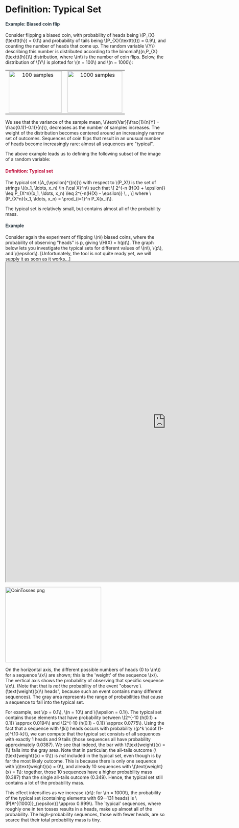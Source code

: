 # Definition: Typical Set

<div class="content-box pad-box-mini border border-trbl border-round">
<h4 style="color: #2d3b45;"><strong>Example: Biased coin flip</strong></h4>
Consider flipping a biased coin, with probability of heads being \(P_{X}(\texttt{h}) = 0.1\) and probability of tails being \(P_{X}(\texttt{t}) = 0.9\), and counting the number of heads that come up. The random variable \(Y\) describing this number is distributed according to the binomial\((n,P_{X}(\texttt{h}))\) distribution, where \(n\) is the number of coin flips. Below, the distribution of \(Y\) is plotted for \(n = 100\) and \(n = 1000\):
<table style="border-collapse: collapse; width: 100%;">
<tbody>
<tr>
<td style="width: 50%;" align="center"><img src="https://canvas.uva.nl/courses/2205/files/208705/preview?verifier=7m1Ctnn7SKMzvUuTh6uBQ6U6xJKMYZICMymCmtSQ" alt="100 samples" width="166" height="130" data-api-endpoint="https://canvas.uva.nl/api/v1/courses/2205/files/208705" data-api-returntype="File"></td>
<td style="width: 50%;" align="center"><img src="https://canvas.uva.nl/courses/2205/files/208704/preview?verifier=hz19gUOs0kB0C3teGKQXOeFyh9XGbWvsuXlWq5Zz" alt="1000 samples" width="171" height="130" data-api-endpoint="https://canvas.uva.nl/api/v1/courses/2205/files/208704" data-api-returntype="File"></td>
</tr>
</tbody>
</table>
We see that the variance of the sample mean, \(\text{Var}[\frac{1}{n}Y] = \frac{0.1(1-0.1)}{n}\), decreases as the number of samples increases. The weight of the distribution becomes centered around an increasingly narrow set of outcomes. Sequences of coin flips that result in an unusual number of heads become increasingly rare: almost all sequences are "typical".</div>
<p>The above example leads us to defining the following subset of the image of a random variable:</p>
<div class="content-box pad-box-mini border border-trbl border-round">
<h4 style="color: #bc0031;"><strong>Definition: Typical set</strong></h4>
The typical set \(A_{\epsilon}^{(n)}\) with respect to \(P_X\) is the set of strings \((x_1, \ldots, x_n) \in {\cal X}^n\) such that \[ 2^{-n (H(X) + \epsilon)} \leq P_{X^n}(x_1, \ldots, x_n) \leq 2^{-n(H(X) - \epsilon)} \, , \] where \(P_{X^n}(x_1, \ldots, x_n) = \prod_{i=1}^n P_X(x_i)\).</div>
<p>The typical set is relatively small, but contains almost all of the probability mass.</p>
<div class="content-box pad-box-mini border border-trbl border-round">
<h4 style="color: #2d3b45;"><strong>Example</strong></h4>
Consider again the experiment of flipping \(n\) biased coins, where the probability of observing "heads" is p, giving \(H(X) = h(p)\). The graph below lets you investigate the typical sets for different values of \(n\), \(p\), and \(\epsilon\). [Unfortunately, the tool is not quite ready yet, we will supply it as soon as it works...] <iframe src="https://esc.fnwi.uva.nl/blend/information-theory/interactive-graphs/typical-sets-A.htm" width="1000" height="1000"></iframe>
<p><img src="https://canvas.uva.nl/courses/2205/files/577832/preview?verifier=paiYArOSowcY48W8wdvCAPZIZffOPVgM4pm2qouA" alt="CoinTosses.png" width="300" height="236" data-api-endpoint="https://canvas.uva.nl/api/v1/courses/2205/files/577832" data-api-returntype="File"></p>
<p>On the horizontal axis, the different possible numbers of heads (0 to \(n\)) for a sequence \(x\) are shown; this is the 'weight' of the sequence \(x\). The vertical axis shows the probability of observing that specific sequence \(x\). (Note that that is <em>not</em> the probability of the event "observe \(\text{weight}(x)\) heads", because such an event contains many different sequences). The gray area represents the range of probabilities that cause a sequence to fall into the typical set.</p>
<p>For example, set \(p = 0.1\), \(n = 10\) and \(\epsilon = 0.1\). The typical set contains those elements that have probability between \(2^{-10 (h(0.1) + 0.1)} \approx 0.0194\) and \(2^{-10 (h(0.1) - 0.1)} \approx 0.0775\). Using the fact that a sequence with \(k\) heads occurs with probability \(p^k \cdot (1-p)^{10-k}\), we can compute that the typical set consists of all sequences with exactly 1 heads and 9 tails (those sequences all have probability approximately 0.0387). We see that indeed, the bar with \(\text{weight}(x) = 1\) falls into the gray area. Note that in particular, the all-tails outcome (\(\text{weight}(x) = 0\)) is <i>not</i> included in the typical set, even though is by far the most likely outcome. This is because there is only one sequence with \(\text{weight}(x) = 0\), and already 10 sequences with \(\text{weight}(x) = 1\): together, those 10 sequences have a higher probability mass (0.387) than the single all-tails outcome (0.349). Hence, the typical set still contains a lot of the probability mass.</p>
<p>This effect intensifies as we increase \(n\): for \(n = 1000\), the probability of the typical set (containing elements with 69--131 heads) is \(P[A^{(1000)}_{\epsilon}] \approx 0.999\). The `typical' sequences, where roughly one in ten tosses results in a heads, make up almost all of the probability. The high-probability sequences, those with fewer heads, are so scarce that their total probability mass is tiny.</p>
</div>